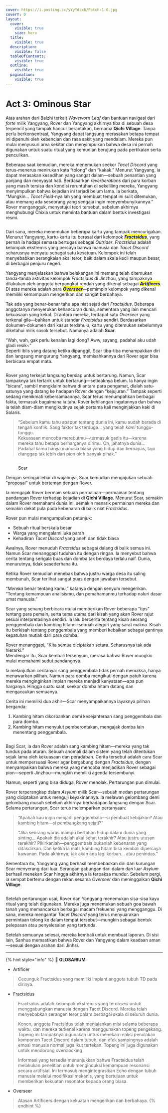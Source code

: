 ```yaml
---
cover: https://i.postimg.cc/yYyYdcx6/Patch-1-0.jpg
coverY: 0
layout:
  cover:
    visible: true
    size: hero
  title:
    visible: true
  description:
    visible: false
  tableOfContents:
    visible: true
  outline:
    visible: true
  pagination:
    visible: true
---
```


# Act 3: Ominous Star

Atas arahan dari Baizhi terkait _Waveworn Leaf_ dan bantuan navigasi dari _forte_ milik Yangyang, Rover dan Yangyang akhirnya tiba di sebuah desa terpencil yang tampak hancur berantakan, bernama **Qichi Village**. Tanpa perlu berkonsentrasi, Yangyang dapat langsung merasakan betapa tempat ini dipenuhi oleh kebencian dan rasa sakit yang mendalam. Mereka pun mulai menyusuri area sekitar dan menyimpulkan bahwa desa ini pernah digunakan untuk suatu ritual yang kemudian berujung pada pertikaian serta penculikan.

Beberapa saat kemudian, mereka menemukan seekor _Tacet Discord_ yang terus-menerus menirukan kata “tolong” dan “kakak.” Menurut Yangyang, ia dapat merasakan kesedihan yang sangat dalam—sebuah penantian yang panjang dan menyayat hati. Berdasarkan _reverberations_ dari para korban yang masih tersisa dan kondisi reruntuhan di sekeliling mereka, Yangyang menyimpulkan bahwa kejadian ini terjadi belum lama. Ia berkata, “Mungkin... _Tacet Field_-nya lah yang membuat tempat ini sulit ditemukan, atau memang ada seseorang yang sengaja ingin menyembunyikannya.” Rover mengangguk, menyetujui teori tersebut, sebelum akhirnya menghubungi Chixia untuk meminta bantuan dalam bentuk investigasi resmi.

<figure><img src="../../../../.gitbook/assets/Chapter1_Act3_Picture1.png" alt=""><figcaption></figcaption></figure>

Dari sana, mereka menemukan beberapa kartu yang tampak mencurigakan. Menurut Yangyang, kartu-kartu itu berasal dari kelompok _<mark style="color:blue;">**Fractsidus**</mark>_, yang pernah ia hadapi semasa bertugas sebagai _Outrider_. _Fractsidus_ adalah kelompok ekstremis yang percaya bahwa manusia dan _Tacet Discord_ seharusnya menyatu sebagai satu kesatuan. Kelompok ini telah menyebabkan serangkaian aksi teror, baik dalam skala kecil maupun besar, di berbagai penjuru negeri.

Yangyang menjelaskan bahwa belakangan ini memang telah ditemukan tanda-tanda aktivitas kelompok _Fractsidus_ di Jinzhou, yang tampaknya dilakukan oleh anggota berpangkat rendah yang dikenal sebagai _<mark style="color:blue;">**Artificers**</mark>_. Di atas mereka adalah para _<mark style="color:blue;">**Overseer**</mark>_—pemimpin kelompok yang dikenal memiliki kemampuan mengerikan dan sangat berbahaya.

Tak ada yang benar-benar tahu apa niat sejati dari _Fractsidus_. Beberapa anggotanya menyerukan kehancuran dunia, sementara yang lain mencari kekuasaan yang kekal. Di antara mereka, terdapat satu _Overseer_ yang terkenal gila—bahkan untuk standar _Fractsidus_ sendiri. Berdasarkan dokumen-dokumen dari kasus terdahulu, kartu yang ditemukan sebelumnya diketahui milik sosok tersebut. Namanya adalah **Scar**.

“Wah, wah, gak perlu kenalan lagi dong? Aww, sayang, padahal aku udah gladi resik\~”\
Seperti iblis yang datang ketika dipanggil, Scar tiba-tiba menampakkan diri dan langsung mengurung Yangyang, memisahkannya dari Rover agar bisa berbicara empat mata.

<figure><img src="../../../../.gitbook/assets/Chapter1_Act3_Picture2.png" alt=""><figcaption></figcaption></figure>

Rover yang terkejut langsung bersiap untuk bertarung. Namun, Scar tampaknya tak tertarik untuk bertarung—setidaknya belum. Ia hanya ingin “bicara”, sambil mengklaim bahwa di antara para pengamat, dialah satu-satunya yang datang ke hadapan Rover dengan “kejujuran.” Tampak seperti sedang menikmati kebersamaannya, Scar terus menumpahkan berbagai fakta, termasuk bagaimana ia tahu Rover kehilangan ingatannya dan bahwa ia telah diam-diam mengikutinya sejak pertama kali menginjakkan kaki di Solaris.

> “Sebelum kamu tahu apapun tentang dunia ini, kamu sudah berada di tengah konflik. Sang faktor tak terduga… yang telah _kami_ tunggu-tunggu.\
> Kekuasaan mencoba merebutmu—termasuk gadis itu—karena mereka tahu betapa berharganya dirimu. Oh, jahatnya dunia… Padahal kamu hanya manusia biasa yang hidup dan bernapas, tapi dianggap tak lebih dari pion oleh banyak pihak.”

<figure><img src="../../../../.gitbook/assets/Chapter1_Act3_Picture3.png" alt=""><figcaption><p>Scar</p></figcaption></figure>

Dengan seringai lebar di wajahnya, Scar kemudian mengajukan sebuah "proposal" untuk berteman dengan Rover.

Ia mengajak Rover bermain sebuah permainan—permainan tentang pandangan Rover terhadap kejadian di **Qichi Village**. Menurut Scar, semakin dalam Rover memahami dunia ini, semakin menarik permainan mereka dan semakin dekat pula pada kebenaran di balik niat _Fractsidus_.

Rover pun mulai mengumpulkan petunjuk:

* Sebuah ritual berskala besar
* Warga yang mengalami luka parah
* Kehadiran _Tacet Discord_ yang aneh dan tidak biasa

Awalnya, Rover menuduh _Fractsidus_ sebagai dalang di balik semua ini. Namun Scar menanggapi tuduhan itu dengan ringan. Ia menyebut bahwa cerita tentang serigala buas dan domba tak berdaya terlalu naif. Dunia, menurutnya, tidak sesederhana itu.

Ketika Rover kemudian menebak bahwa justru warga desa itu saling membunuh, Scar terlihat sangat puas dengan jawaban tersebut.

“_Mereka_ benar tentang kamu,” katanya dengan senyum mengerikan. “Tentang kemampuan analisismu, dan pemahamanmu terhadap naluri dasar umat manusia.”

Scar yang senang berbicara mulai memberikan Rover beberapa "tips" tentang para pemain, serta tema utama dari kisah yang akan Rover rajut sesuai interpretasinya sendiri. Ia lalu bercerita tentang kisah seorang penggembala dan kambing hitam—sebuah alegori yang sarat makna. Kisah itu berkisah tentang penggembala yang memberi kebaikan sebagai gantinya kepatuhan mutlak dari para domba.

Rover menanggapi, “Kita semua diciptakan setara. Seharusnya tak ada hierarki.”\
Mendengar itu, Scar kembali tersenyum, merasa bahwa Rover mungkin mulai memahami sudut pandangnya.

Ia melanjutkan ceritanya: sang penggembala tidak pernah memaksa, hanya menawarkan pilihan. Namun para domba mengikuti dengan patuh karena mereka menginginkan impian mereka menjadi kenyataan—apa pun harganya. Hingga suatu saat, seekor domba hitam datang dan mengacaukan semuanya.

Cerita ini memiliki dua akhir—Scar menyampaikannya layaknya pilihan berganda:

1. Kambing hitam dikorbankan demi kesejahteraan sang penggembala dan para domba.
2. Kambing hitam menyulut pemberontakan, mengajak domba lain menentang penggembala.

<figure><img src="../../../../.gitbook/assets/Chapter1_Act3_Picture4.png" alt=""><figcaption></figcaption></figure>

Bagi Scar, ia dan Rover adalah sang kambing hitam—mereka yang tak tunduk pada aturan. Sebuah anomali dalam sistem yang telah ditentukan sejak lama oleh kekuasaan dan peradaban. Cerita tersebut adalah cara Scar untuk mempersuasi Rover agar bergabung dengan _Fractsidus_, dengan menyampaikan bahwa mereka yang mencoba menjadikan Rover sebagai pion—seperti Jinzhou—mungkin memiliki agenda tersembunyi.

Namun, seperti yang bisa diduga, Rover menolak. Pertarungan pun dimulai.

Rover terperangkap dalam _Asylum_ milik Scar—sebuah medan pertarungan yang diciptakan untuk menguji keyakinannya. Ia melawan gelombang demi gelombang musuh sebelum akhirnya berhadapan langsung dengan Scar. Selama pertarungan, Scar terus melemparkan pertanyaan:

> “Apakah kau ingin menjadi penggembala—si pembuat kebijakan? Atau kambing hitam—si pembangkang sejati?”
>
> “Jika seorang waras mampu bertahan hidup dalam dunia yang sinting... Apakah dia adalah akal sehat terakhir? Atau justru utusan terakhir? Pikirkanlah—penggembala bukanlah kebenaran yang ditakdirkan. Dan ketika ia mati, kambing hitam bisa kembali dipercaya kawanan. Pada akhirnya, tak akan ada lagi korban... atau penindas.”

Sementara itu, Yangyang yang berhasil membebaskan diri dari kurungan Scar menyerang dari luar. Serangan gabungan dari dalam dan luar _Asylum_ berhasil menekan Scar hingga akhirnya ia terpaksa mundur. Sebelum pergi, ia sempat bertemu dengan rekan sesama _Overseer_ dan meninggalkan **Qichi Village**.

<figure><img src="../../../../.gitbook/assets/Chapter1_Act3_Picture5.png" alt=""><figcaption></figcaption></figure>

Setelah pertarungan usai, Rover dan Yangyang menemukan sisa-sisa kayu ritual yang telah digunakan. Mereka juga menemukan sebuah goa bawah tanah yang memancarkan berbagai macam frekuensi yang mengganggu. Di sana, mereka mengantar _Tacet Discord_ yang terus menyuarakan permintaan tolong ke dalam tempat tersebut—mungkin sebagai bentuk pelepasan atau penyelesaian yang tertunda.

Setelah semuanya selesai, mereka kembali untuk membuat laporan. Di sisi lain, Sanhua memastikan bahwa Rover dan Yangyang dalam keadaan aman—sesuai dengan arahan dari Jinhsi.

***

{% hint style="info" %}
:notebook: **GLOSARIUM**

* Artificer

> Cecunguk Fractsidus yang memiliki implant anggota tubuh TD pada dirinya.

* Fractsidus

> Fractsidus adalah kelompok ekstremis yang terobsesi untuk menggabungkan manusia dengan Tacet Discord. Mereka telah menyebabkan serangan teror dalam berbagai skala di seluruh dunia.
>
> Konon, anggota Fractsidus telah menjalankan misi selama beberapa waktu, dan mereka terkenal karena menggunakan topeng pengekang. Topeng ini tampaknya digunakan untuk menekan reaksi penolakan komponen Tacet Discord dalam tubuh, dan efek sampingnya adalah emosi manusia normal juga ikut tertekan. Topeng ini juga digunakan untuk mendorong overclocking
>
> Informasi yang tersedia menunjukkan bahwa Fractsidus telah melakukan penelitian untuk menginduksi kemampuan resonansi secara artifisial. Ini termasuk mengintegrasikan Echo dengan tubuh manusia melalui modifikasi mekanis, yang bertujuan untuk memberikan kekuatan resonator kepada orang biasa.

* Overseer

> Atasan Artificers dengan kekuatan mengerikan dan berbahaya.
{% endhint %}
